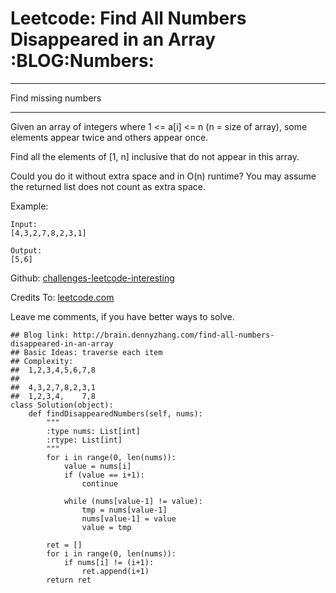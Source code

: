 # Leetcode: Find All Numbers Disappeared in an Array     :BLOG:Numbers:


---

Find missing numbers  

---

Given an array of integers where 1 <= a[i] <= n (n = size of array), some elements appear twice and others appear once.  

Find all the elements of [1, n] inclusive that do not appear in this array.  

Could you do it without extra space and in O(n) runtime? You may assume the returned list does not count as extra space.  

Example:  

    Input:
    [4,3,2,7,8,2,3,1]
    
    Output:
    [5,6]

Github: [challenges-leetcode-interesting](https://github.com/DennyZhang/challenges-leetcode-interesting/tree/master/find-all-numbers-disappeared-in-an-array)  

Credits To: [leetcode.com](https://leetcode.com/problems/find-all-numbers-disappeared-in-an-array/description/)  

Leave me comments, if you have better ways to solve.  

    ## Blog link: http://brain.dennyzhang.com/find-all-numbers-disappeared-in-an-array
    ## Basic Ideas: traverse each item
    ## Complexity:
    ##  1,2,3,4,5,6,7,8
    ##
    ##  4,3,2,7,8,2,3,1
    ##  1,2,3,4,    7,8
    class Solution(object):
        def findDisappearedNumbers(self, nums):
            """
            :type nums: List[int]
            :rtype: List[int]
            """
            for i in range(0, len(nums)):
                value = nums[i]
                if (value == i+1):
                    continue
    
                while (nums[value-1] != value):
                    tmp = nums[value-1]
                    nums[value-1] = value
                    value = tmp
    
            ret = []
            for i in range(0, len(nums)):
                if nums[i] != (i+1):
                    ret.append(i+1)
            return ret